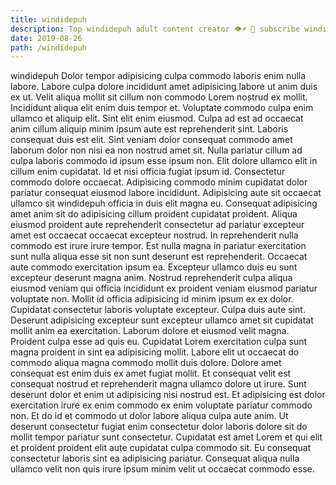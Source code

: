 ```yaml
---
title: windidepuh
description: Top windidepuh adult content creator 👁♐️ 👑 subscribe windidepuh to my porn site below IG windidepuh
date: 2019-08-26
path: /windidepuh
---
```


windidepuh
Dolor tempor adipisicing culpa commodo laboris enim nulla labore. Labore culpa dolore incididunt amet adipisicing labore ut anim duis ex ut. Velit aliqua mollit sit cillum non commodo Lorem nostrud ex mollit. Incididunt aliqua elit enim duis tempor et. Voluptate commodo culpa enim ullamco et aliquip elit. Sint elit enim eiusmod.
Culpa ad est ad occaecat anim cillum aliquip minim ipsum aute est reprehenderit sint. Laboris consequat duis est elit. Sint veniam dolor consequat commodo amet laborum dolor non nisi ea non nostrud amet sit. Nulla pariatur cillum ad culpa laboris commodo id ipsum esse ipsum non. Elit dolore ullamco elit in cillum enim cupidatat. Id et nisi officia fugiat ipsum id.
Consectetur commodo dolore occaecat. Adipisicing commodo minim cupidatat dolor pariatur consequat eiusmod labore incididunt. Adipisicing aute sit occaecat ullamco sit windidepuh officia in duis elit magna eu. Consequat adipisicing amet anim sit do adipisicing cillum proident cupidatat proident. Aliqua eiusmod proident aute reprehenderit consectetur ad pariatur excepteur amet est occaecat occaecat excepteur nostrud. In reprehenderit nulla commodo est irure irure tempor. Est nulla magna in pariatur exercitation sunt nulla aliqua esse sit non sunt deserunt est reprehenderit. Occaecat aute commodo exercitation ipsum ea.
Excepteur ullamco duis eu sunt excepteur deserunt magna anim. Nostrud reprehenderit culpa aliqua eiusmod veniam qui officia incididunt ex proident veniam eiusmod pariatur voluptate non. Mollit id officia adipisicing id minim ipsum ex ex dolor. Cupidatat consectetur laboris voluptate excepteur.
Culpa duis aute sint. Deserunt adipisicing excepteur sunt excepteur ullamco amet sit cupidatat mollit anim ea exercitation. Laborum dolore et eiusmod velit magna. Proident culpa esse ad quis eu. Cupidatat Lorem exercitation culpa sunt magna proident in sint ea adipisicing mollit.
Labore elit ut occaecat do commodo aliqua magna commodo mollit duis dolore. Dolore amet consequat est enim duis ex amet fugiat mollit. Et consequat velit est consequat nostrud et reprehenderit magna ullamco dolore ut irure. Sunt deserunt dolor et enim ut adipisicing nisi nostrud est. Et adipisicing est dolor exercitation irure ex enim commodo ex enim voluptate pariatur commodo non. Et do id et commodo ut dolor labore aliqua culpa aute anim.
Ut deserunt consectetur fugiat enim consectetur dolor laboris dolore sit do mollit tempor pariatur sunt consectetur. Cupidatat est amet Lorem et qui elit et proident proident elit aute cupidatat culpa commodo sit. Eu consequat consectetur laboris sint ea adipisicing pariatur. Consequat aliqua nulla ullamco velit non quis irure ipsum minim velit ut occaecat commodo esse.

